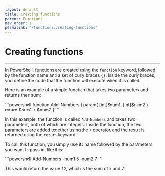 ```yaml
---
layout: default
title: Creating functions
parent: Functions
nav_order: 1
permalink: "/functions/creating-functions"
---
```


# Creating functions

---

In PowerShell, functions are created using the `function` keyword, followed by the function name and a set of curly braces `{}`. Inside the curly braces, you define the code that the function will execute when it is called.

Here is an example of a simple function that takes two parameters and returns their sum:

<div class="code-example" markdown="1">
```powershell
function Add-Numbers {
    param(
        [int]$num1,
        [int]$num2
    )
    return $num1 + $num2
}
```
</div>

In this example, the function is called `Add-Numbers` and takes two parameters, both of which are integers. Inside the function, the two parameters are added together using the `+` operator, and the result is returned using the `return` keyword.

To call this function, you simply use its name followed by the parameters you want to pass in, like this:

<div class="code-example" markdown="1">
```powershell
Add-Numbers -num1 5 -num2 7
```
</div>

This would return the value `12`, which is the sum of 5 and 7.